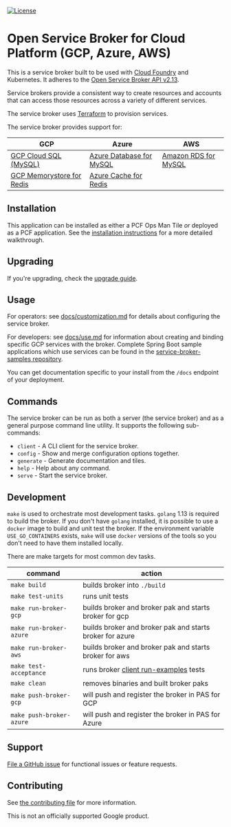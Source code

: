 [![License](https://img.shields.io/badge/license-Apache%202.0-blue.svg)](https://opensource.org/licenses/Apache-2.0)

# Open Service Broker for Cloud Platform (GCP, Azure, AWS)

This is a service broker built to be used with [Cloud Foundry](https://docs.cloudfoundry.org/services/overview.html) and Kubernetes.
It adheres to the [Open Service Broker API v2.13](https://github.com/openservicebrokerapi/servicebroker/blob/v2.13/spec.md).

Service brokers provide a consistent way to create resources and accounts that can access those resources across a variety of different services.

The service broker uses [Terraform](https://www.terraform.io/) to provision services.

The service broker provides support for:

| GCP | Azure | AWS |
|-----|-------| ----|
|[GCP Cloud SQL (MySQL)](https://cloud.google.com/sql/)|[Azure Database for MySQL](https://azure.microsoft.com/en-us/services/mysql/?&ef_id=EAIaIQobChMImtPm8_DK5wIVgf5kCh1lEAqOEAAYASABEgIwjfD_BwE:G:s&OCID=AID2000128_SEM_VfuRONbO&MarinID=VfuRONbO_307794721357_azure%20mysql_e_c_Qml9BhwJ_46775457259_kwd-310296951725&lnkd=Google_Azure_Brand&gclid=EAIaIQobChMImtPm8_DK5wIVgf5kCh1lEAqOEAAYASABEgIwjfD_BwE)|[Amazon RDS for MySQL](https://aws.amazon.com/rds/mysql/)|
|[GCP Memorystore for Redis](https://cloud.google.com/memorystore/docs/redis/)|[Azure Cache for Redis](https://azure.microsoft.com/en-us/services/cache/?&ef_id=EAIaIQobChMIzc-t2vHK5wIVsh-tBh3Z8wteEAAYASAAEgJ0cvD_BwE:G:s&OCID=AID2000128_SEM_SeUFPHct&MarinID=SeUFPHct_287547165334_azure%20redis_e_c__46775456859_kwd-310342681850&lnkd=Google_Azure_Brand&gclid=EAIaIQobChMIzc-t2vHK5wIVsh-tBh3Z8wteEAAYASAAEgJ0cvD_BwE)|

## Installation

This application can be installed as either a PCF Ops Man Tile _or_ deployed as a PCF application.
See the [installation instructions](https://github.com/pivotal/cloud-service-broker/blob/master/docs/installation.md) for a more detailed walkthrough.

## Upgrading

If you're upgrading, check the [upgrade guide](https://github.com/pivotal/cloud-service-broker/blob/master/docs/upgrading.md).

## Usage

For operators: see [docs/customization.md](https://github.com/pivotal/cloud-service-broker/blob/master/docs/customization.md) for details about configuring the service broker.

For developers: see [docs/use.md](https://github.com/pivotal/cloud-service-broker/blob/master/docs/use.md) for information about creating and binding specific GCP services with the broker.
Complete Spring Boot sample applications which use services can be found in the [service-broker-samples repository](https://github.com/GoogleCloudPlatform/service-broker-samples).

You can get documentation specific to your install from the `/docs` endpoint of your deployment.

## Commands

The service broker can be run as both a server (the service broker) and as a general purpose command line utility.
It supports the following sub-commands:

 * `client` - A CLI client for the service broker.
 * `config` - Show and merge configuration options together.
 * `generate` - Generate documentation and tiles.
 * `help` - Help about any command.
 * `serve` - Start the service broker.

## Development

`make` is used to orchestrate most development tasks. 
`golang` 1.13 is required to build the broker. If you don't have `golang` installed, it is possible to use a `docker` image to build and unit test the broker. If the environment variable `USE_GO_CONTAINERS` exists, `make` will use `docker` versions of the tools so you don't need to have them installed locally. 

There are make targets for most common dev tasks. 

| command | action |
|---------|--------|
`make build` | builds broker into `./build`
`make test-units` | runs unit tests
`make run-broker-gcp` | builds broker and broker pak and starts broker for gcp
`make run-broker-azure` | builds broker and broker pak and starts broker for azure
`make run-broker-aws` | builds broker and broker pak and starts broker for aws
`make test-acceptance` | runs broker [client run-examples](./TESTING.md) tests
`make clean` | removes binaries and built broker paks
`make push-broker-gcp` | will push and register the broker in PAS for GCP
`make push-broker-azure` | will push and register the broker in PAS for Azure

## Support

[File a GitHub issue](https://github.com/pivotal/cloud-service-broker/issues) for functional issues or feature requests.

## Contributing

See [the contributing file](https://github.com/pivotal/cloud-service-broker/blob/master/CONTRIBUTING.md) for more information.

This is not an officially supported Google product.
